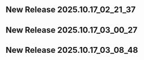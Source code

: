 ## New Release 2025.10.17_02_21_37
## New Release 2025.10.17_03_00_27
## New Release 2025.10.17_03_08_48
